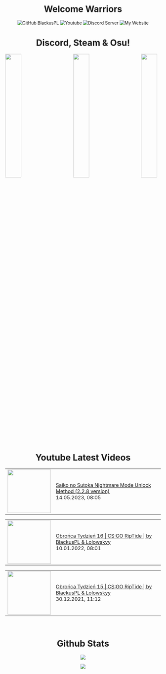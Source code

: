 <h1 align="center">Welcome Warriors</h1> 
<div align="center">

[![GitHub BlackusPL](https://img.shields.io/github/followers/BlackusPL?color=26a0da&label=GitHub&style=for-the-badge&logo=github)](https://github.com/BlackusPL)
[![Youtube](https://img.shields.io/badge/Youtube-BlackusPL-26a0da?style=for-the-badge&logo=youtube)](https://youtube.com/c/BlackusPL)
[![Discord Server](https://img.shields.io/badge/Discord-Server-26a0da?style=for-the-badge&logo=Discord)](https://discord.link/WarriorsFrontline)
[![My Website](https://img.shields.io/badge/My%20Website-Here-26a0da?style=for-the-badge&logo=https://trigonometrical-sup.000webhostapp.com/wp-content/uploads/2021/11/b3a5359531eff2ede4a19f224cf3540fada9ad3b_full-removebg-preview.png)](https://blackuspl.github.io/DarknessAir)
</div>
<!--
<h2 align="center">BlackusPL</h2>
<p align="center">
<a href="https://chino.is-a.dev/chino"><img src="https://pl.gravatar.com/userimage/159941231/0392720c4e350171398bd10766d32593.png?size=4096" width="50%" /></a></p>
-->
<h1 align="center">Discord, Steam & Osu!</h1>

<div><a href="https://discord.com/users/410243501494894603"><img src="https://lanyard.cnrad.dev/api/410243501494894603?idleMessage=https%3A%2F%2Fblackuspl.github.io%2FDarknessAir" width="32%" /></a>
<a align="center" href="https://steamcommunity.com/id/BIHPLYT"><img src="https://www.steamidfinder.com/signature/76561198884549327.png" width="32%" /></a>
<a align="right" href="https://osu.ppy.sh/users/Black%20in%20helmet"><img src="https://osu-sig.vercel.app/card?user=Black+in+helmet&mode=std&lang=en&animation=true&mini=true" width="32%" /></a></div>

<h1 align="center">Youtube Latest Videos</h1>
<!-- YOUTUBE:START --><table align="center"><tr><td><a href="https://www.youtube.com/watch?v=lrU1UFblgrs"><img width="140px" src="https://i.ytimg.com/vi/lrU1UFblgrs/mqdefault.jpg"></a></td>
<td><a href="https://www.youtube.com/watch?v=lrU1UFblgrs">Saiko no Sutoka Nightmare Mode Unlock Method &lpar;2.2.8 version&rpar;</a><br/>14.05.2023, 08:05</td></tr></table>
<table align="center"><tr><td><a href="https://www.youtube.com/watch?v=fGQCLrblsE0"><img width="140px" src="https://i.ytimg.com/vi/fGQCLrblsE0/mqdefault.jpg"></a></td>
<td><a href="https://www.youtube.com/watch?v=fGQCLrblsE0">Obrońca Tydzień 16 | CS:GO RipTide | by BlackusPL &amp; Lolowskyy</a><br/>10.01.2022, 08:01</td></tr></table>
<table align="center"><tr><td><a href="https://www.youtube.com/watch?v=6WH13uG0i6Q"><img width="140px" src="https://i.ytimg.com/vi/6WH13uG0i6Q/mqdefault.jpg"></a></td>
<td><a href="https://www.youtube.com/watch?v=6WH13uG0i6Q">Obrońca Tydzień 15 | CS:GO RipTide | by BlackusPL &amp; Lolowskyy</a><br/>30.12.2021, 11:12</td></tr></table>
<!-- YOUTUBE:END -->
</br>

<h1 align="center">Github Stats</h1>

<p align="center"><img src="https://github-readme-stats.vercel.app/api?username=BlackusPL&theme=github_dark&title_color=26a0da&icon_color=26a0da&hide_border=true&custom_title=Github%20Stats&show_icons=true&include_all_commits=true"/></p>
<p align="center"><img src="https://github-readme-stats.vercel.app/api/top-langs/?username=BlackusPL&theme=github_dark&title_color=26a0da&hide_border=true&custom_title=Most%20Used%20Languages&layout=compact&card_width=445"/></p>
